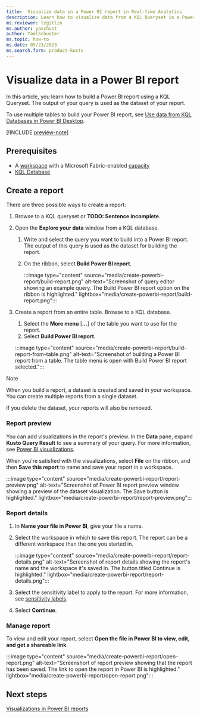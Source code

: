 ```yaml
---
title:  Visualize data in a Power BI report in Real-time Analytics
description: Learn how to visualize data from a KQL Queryset in a Power BI report.
ms.reviewer: tzgitlin
ms.author: yaschust
author: YaelSchuster
ms.topic: how-to
ms.date: 05/23/2023
ms.search.form: product-kusto
---
```


# Visualize data in a Power BI report

In this article, you learn how to build a Power BI report using a KQL Queryset. The output of your query is used as the dataset of your report.

To use multiple tables to build your Power BI report, see [Use data from KQL Databases in Power BI Desktop](power-bi-data-connector.md).

[!INCLUDE [preview-note](../includes/preview-note.md)]

## Prerequisites

* A [workspace](../get-started/create-workspaces.md) with a Microsoft Fabric-enabled [capacity](../enterprise/licenses.md#capacity)
* [KQL Database](create-database.md)

## Create a report

There are three possible ways to create a report:

1. Browse to a KQL queryset or **TODO: Sentence incomplete**.
1. Open the **Explore your data** window from a KQL database.
    1. Write and select the query you want to build into a Power BI report. The output of this query is used as the dataset for building the report.
    1. On the ribbon, select **Build Power BI report**.

        :::image type="content" source="media/create-powerbi-report/build-report.png" alt-text="Screenshot of query editor showing an example query. The Build Power BI report option on the ribbon is highlighted." lightbox="media/create-powerbi-report/build-report.png":::
1. Create a report from an entire table. Browse to a KQL database.
    1. Select the **More menu** [**...**] of the table you want to use for the report.
    2. Select **Build Power BI report**.

    :::image type="content" source="media/create-powerbi-report/build-report-from-table.png" alt-text="Screenshot of building a Power BI report from a table. The table menu is open with Build Power BI report selected.":::


>[!NOTE]
> When you build a report, a dataset is created and saved in your workspace. You can create multiple reports from a single dataset.
>
> If you delete the dataset, your reports will also be removed.

### Report preview

You can add visualizations in the report's preview. In the **Data** pane, expand **Kusto Query Result** to see a summary of your query. For more information, see [Power BI visualizations](/power-bi/visuals/power-bi-report-visualizations).

When you're satisfied with the visualizations, select **File** on the ribbon, and then **Save this report** to name and save your report in a workspace.

:::image type="content" source="media/create-powerbi-report/report-preview.png" alt-text="Screenshot of Power BI report preview window showing a preview of the dataset visualization. The Save button is highlighted." lightbox="media/create-powerbi-report/report-preview.png":::

### Report details

1. In **Name your file in Power BI**, give your file a name.
1. Select the workspace in which to save this report. The report can be a different workspace than the one you started in.

    :::image type="content" source="media/create-powerbi-report/report-details.png" alt-text="Screenshot of report details showing the report's name and the workspace it's saved in. The button titled Continue is highlighted." lightbox="media/create-powerbi-report/report-details.png":::

1. Select the sensitivity label to apply to the report. For more information, see [sensitivity labels](/power-bi/enterprise/service-security-apply-data-sensitivity-labels).
1. Select **Continue**.

### Manage report

To view and edit your report, select **Open the file in Power BI to view, edit, and get a shareable link**.

:::image type="content" source="media/create-powerbi-report/open-report.png" alt-text="Screenshort of report preview showing that the report has been saved. The link to open the report in Power BI is highlighted." lightbox="media/create-powerbi-report/open-report.png":::

## Next steps

[Visualizations in Power BI reports](/power-bi/visuals/power-bi-report-visualizations)
